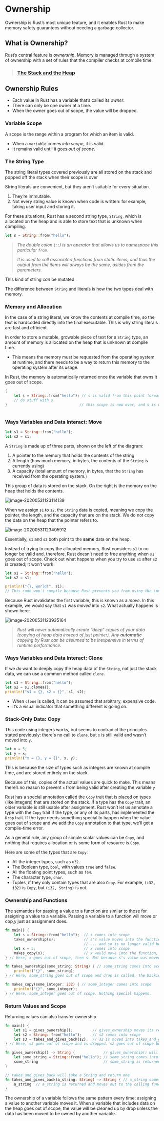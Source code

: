 # Ownership

Ownership is Rust’s most unique feature, and it enables Rust to make memory safety guarantees without needing a garbage collector.

## What is Ownership?

Rust’s central feature is *ownership*. Memory is managed through a system of ownership with a set of rules that the compiler checks at compile time.

>   ### [The Stack and the Heap](https://doc.rust-lang.org/book/ch04-01-what-is-ownership.html#the-stack-and-the-heap)

## Ownership Rules

-   Each value in Rust has a variable that’s called its *owner*.
-   There can only be one owner at a time.
-   When the owner goes out of scope, the value will be dropped.

### Variable Scope

A scope is the range within a program for which an item is valid.

-   When a `variable` comes *into scope*, it is valid.
-   It remains valid until it goes *out of scope*.

### The String Type

The string literal types covered previously are all stored on the stack and popped off the stack when their scope is over

String literals are convenient, but they aren’t suitable for every situation.

1.  They’re immutable. 
2.  Not every string value is known when code is written: for example, taking user input and storing it. 

For these situations, Rust has a second string type, `String`, which is allocated on the heap and is able to store text that is unknown when compiling.

```rust
let s = String::from("hello");
```
> _The double colon (`::`) is an operator that allows us to namespace this 	particular `from`._
>
> _It is used to call associated functions from static items, and thus the output from the items will always be the same, asides from the parameters._

This kind of string *can* be mutated.

The difference between `String` and literals is how the two types deal with memory.

### Memory and Allocation

In the case of a string literal, we know the contents at compile time, so the text is hardcoded directly into the final executable. This is why string literals are fast and efficient.

In order to store a mutable, growable piece of text for a `String` type, an amount of memory is allocated on the heap that is unknown at compile time. 

-   This means the memory must be requested from the operating system at runtime, and there needs to be a way to return this memory to the operating system after its usage.

In Rust, the memory is automatically returned once the variable that owns it goes out of scope.

```rust
{
	let s = String::from("hello"); // s is valid from this point forward
	// do stuff with s
}                                 // this scope is now over, and s is no
                 
```

### Ways Variables and Data Interact: Move

```rust
let s1 = String::from("hello");
let s2 = s1;
```

A `String` is made up of three parts, shown on the left of the diagram: 

1.  A pointer to the memory that holds the contents of the string
2.  A length (how much memory, in bytes, the contents of the `String` is currently using)
3.  A capacity (total amount of memory, in bytes, that the `String` has received from the operating system.)

This group of data is stored on the stack. On the right is the memory on the heap that holds the contents.

![image-20200531123114139](4.1ownership.assets/image-20200531123114139.png)

When we assign `s1` to `s2`, the `String` data is copied, meaning we copy the pointer, the length, and the capacity that are on the stack. We do not copy the data on the heap that the pointer refers to.

![image-20200531123405912](4.1ownership.assets/image-20200531123405912.png)

Essentially, `s1` and `s2` both point to the **same** data on the heap.

Instead of trying to copy the allocated memory, Rust considers `s1` to no longer be valid and, therefore, Rust doesn’t need to free anything when `s1` goes out of scope. Check out what happens when you try to use `s1` after `s2` is created; it won’t work:

```rust
let s1 = String::from("hello");
let s2 = s1;

println!("{}, world!", s1);
// This code won't compile because Rust prevents you from using the invalidated reference. 
```

Because Rust invalidates the first variable, this is known as a *move*. In this example, we would say that `s1` was *moved* into `s2`. What actually happens is shown here: 

![image-20200531123935164](4.1ownership.assets/image-20200531123935164.png)

>   _Rust will never automatically create “deep” copies of your data (copying of heap data instead of just pointer). Any **automatic** copying by Rust can be assumed to be inexpensive in terms of runtime performance._

### Ways Variables and Data Interact: Clone

If we *do* want to deeply copy the heap data of the `String`, not just the stack data, we can use a common method called `clone`.

```rust
let s1 = String::from("hello");
let s2 = s1.clonea();
println!("s1 = {}, s2 = {}", s1, s2);
```
*   When `clone` is called, it can be assumed that arbitrary, expensive code. 
*   It’s a visual indicator that something different is going on.

### Stack-Only Data: Copy

This code using integers works, but seems to contradict the principles stated previously: there's no call to `clone`, but `x` is still valid and wasn’t moved into `y`.

```rust
let x = 5;
let y = x;
println!("x = {}, y = {}", x, y);
```
This is because the size of types such as integers are known at compile time, and are stored entirely on the stack.

Because of this, copies of the actual values are quick to make. This means there’s no reason to prevent `x` from being valid after creating the variable `y`

Rust has a special annotation called the `Copy` trait that is placed on types (like integers) that are stored on the stack. If a type has the `Copy` trait, an older variable is still usable after assignment. Rust won’t let us annotate a type with the `Copy` trait if the type, or any of its parts, has implemented the `Drop` trait. If the type needs something special to happen when the value goes out of scope and we add the `Copy` annotation to that type, we’ll get a compile-time error.

As a general rule, any group of simple scalar values can be `Copy`, and nothing that requires allocation or is some form of resource is `Copy`.

Here are some of the types that are `Copy`:

-   All the integer types, such as `u32`.
-   The Boolean type, `bool`, with values `true` and `false`.
-   All the floating point types, such as `f64`.
-   The character type, `char`.
-   Tuples, if they only contain types that are also `Copy`. For example, `(i32, i32)` is `Copy`, but `(i32, String)` is not.

### Ownership and Functions

The semantics for passing a value to a function are similar to those for assigning a value to a variable. Passing a variable to a function will move or cop,y just as assignment does.

```rust
fn main() {
    let s = String::from("hello");  // s comes into scope
    takes_ownership(s);             // s's value moves into the function...
                                    // ... and so is no longer valid here
    let x = 5;                      // x comes into scope
    makes_copy(x);                  // x would move into the function, but i32 is Copy, so it’s okay to still use x afterward
} // Here, x goes out of scope, then s. But because s's value was moved, nothing special happens.

fn takes_ownership(some_string: String) { // some_string comes into scope
    println!("{}", some_string);
} // Here, some_string goes out of scope and drop is called. The backing memory is freed.

fn makes_copy(some_integer: i32) { // some_integer comes into scope
    println!("{}", some_integer);
} // Here, some_integer goes out of scope. Nothing special happens.
```

### Return Values and Scope

Returning values can also transfer ownership.

```rust
fn main() {
    let s1 = gives_ownership();         // gives_ownership moves its return value into s1
    let s2 = String::from("hello");     // s2 comes into scope
    let s3 = takes_and_gives_back(s2);  // s2 is moved into takes_and_gives_back, which also moves its return value into s3
} // Here, s3 goes out of scope and is dropped. s2 goes out of scope but was moved, so nothing happens. s1 goes out of scope and is dropped.

fn gives_ownership() -> String {             // gives_ownership() will move its return value into the function that calls it
    let some_string = String::from("hello"); // some_string comes into scope
    some_string                              // some_string is returned and moves out to the calling function
}

// takes_and_gives_back will take a String and return one
fn takes_and_gives_back(a_string: String) -> String { // a_string comes into scope
    a_string  // a_string is returned and moves out to the calling function
}
```

The ownership of a variable follows the same pattern every time: assigning a value to another variable moves it. When a variable that includes data on the heap goes out of scope, the value will be cleaned up by drop unless the data has been moved to be owned by another variable.

